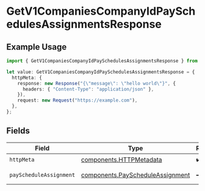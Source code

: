 # GetV1CompaniesCompanyIdPaySchedulesAssignmentsResponse

## Example Usage

```typescript
import { GetV1CompaniesCompanyIdPaySchedulesAssignmentsResponse } from "@gusto/embedded-api/models/operations/getv1companiescompanyidpayschedulesassignments.js";

let value: GetV1CompaniesCompanyIdPaySchedulesAssignmentsResponse = {
  httpMeta: {
    response: new Response("{\"message\": \"hello world\"}", {
      headers: { "Content-Type": "application/json" },
    }),
    request: new Request("https://example.com"),
  },
};
```

## Fields

| Field                                                                                | Type                                                                                 | Required                                                                             | Description                                                                          |
| ------------------------------------------------------------------------------------ | ------------------------------------------------------------------------------------ | ------------------------------------------------------------------------------------ | ------------------------------------------------------------------------------------ |
| `httpMeta`                                                                           | [components.HTTPMetadata](../../models/components/httpmetadata.md)                   | :heavy_check_mark:                                                                   | N/A                                                                                  |
| `payScheduleAssignment`                                                              | [components.PayScheduleAssignment](../../models/components/payscheduleassignment.md) | :heavy_minus_sign:                                                                   | Example response                                                                     |